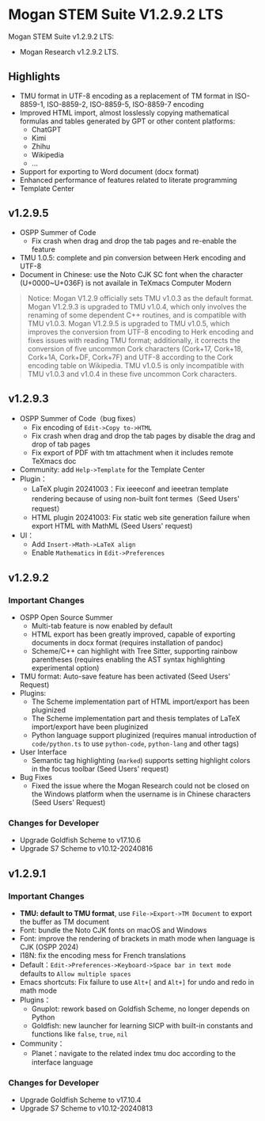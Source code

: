# Mogan STEM Suite V1.2.9.2 LTS
Mogan STEM Suite v1.2.9.2 LTS:
+ Mogan Research v1.2.9.2 LTS.

## Highlights
+ TMU format in UTF-8 encoding as a replacement of TM format in ISO-8859-1, ISO-8859-2, ISO-8859-5, ISO-8859-7 encoding
+ Improved HTML import, almost losslessly copying mathematical formulas and tables generated by GPT or other content platforms:
  + ChatGPT
  + Kimi
  + Zhihu
  + Wikipedia
  + ...
+ Support for exporting to Word document (docx format)
+ Enhanced performance of features related to literate programming
+ Template Center

## v1.2.9.5
+ OSPP Summer of Code
  + Fix crash when drag and drop the tab pages and re-enable the feature
+ TMU 1.0.5: complete and pin conversion between Herk encoding and UTF-8
+ Document in Chinese: use the Noto CJK SC font when the character (U+0000~U+036F) is not availale in TeXmacs Computer Modern

> Notice: Mogan V1.2.9 officially sets TMU v1.0.3 as the default format. Mogan V1.2.9.3 is upgraded to TMU v1.0.4, which only involves the renaming of some dependent C++ routines, and is compatible with TMU v1.0.3. Mogan V1.2.9.5 is upgraded to TMU v1.0.5, which improves the conversion from UTF-8 encoding to Herk encoding and fixes issues with reading TMU format; additionally, it corrects the conversion of five uncommon Cork characters (Cork+17, Cork+18, Cork+1A, Cork+DF, Cork+7F) and UTF-8 according to the Cork encoding table on Wikipedia. TMU v1.0.5 is only incompatible with TMU v1.0.3 and v1.0.4 in these five uncommon Cork characters.

## v1.2.9.3
+ OSPP Summer of Code（bug fixes）
  + Fix encoding of `Edit->Copy to->HTML`
  + Fix crash when drag and drop the tab pages by disable the drag and drop of tab pages
  + Fix export of PDF with tm attachment when it includes remote TeXmacs doc
+ Community: add `Help->Template` for the Template Center
+ Plugin：
  + LaTeX plugin 20241003：Fix ieeeconf and ieeetran template rendering because of using non-built font termes（Seed Users' request）
  + HTML plugin 20241003: Fix static web site generation failure when export HTML with MathML (Seed Users' request)
+ UI：
  + Add `Insert->Math->LaTeX align`
  + Enable `Mathematics` in `Edit->Preferences`

## v1.2.9.2
### Important Changes
+ OSPP Open Source Summer
  + Multi-tab feature is now enabled by default
  + HTML export has been greatly improved, capable of exporting documents in docx format (requires installation of pandoc)
  + Scheme/C++ can highlight with Tree Sitter, supporting rainbow parentheses (requires enabling the AST syntax highlighting experimental option)
+ TMU format: Auto-save feature has been activated (Seed Users' Request)
+ Plugins:
  + The Scheme implementation part of HTML import/export has been pluginized
  + The Scheme implementation part and thesis templates of LaTeX import/export have been pluginized
  + Python language support pluginized (requires manual introduction of `code/python.ts` to use `python-code`, `python-lang` and other tags)
+ User Interface
  - Semantic tag highlighting (`marked`) supports setting highlight colors in the focus toolbar (Seed Users' request)
+ Bug Fixes
  - Fixed the issue where the Mogan Research could not be closed on the Windows platform when the username is in Chinese characters (Seed Users' Request)

### Changes for Developer
+ Upgrade Goldfish Scheme to v17.10.6
+ Upgrade S7 Scheme to v10.12-20240816

## v1.2.9.1
### Important Changes
+ **TMU: default to TMU format**, use `File->Export->TM Document` to export the buffer as TM document
+ Font: bundle the Noto CJK fonts on macOS and Windows
+ Font: improve the rendering of brackets in math mode when language is CJK (OSPP 2024)
+ I18N: fix the encoding mess for French translations
+ Default：`Edit->Preferences->Keyboard->Space bar in text mode` defaults to `Allow multiple spaces`
+ Emacs shortcuts: Fix failure to use `Alt+[` and `Alt+]` for undo and redo in math mode
+ Plugins：
  - Gnuplot: rework based on Goldfish Scheme, no longer depends on Python
  - Goldfish: new launcher for learning SICP with built-in constants and functions like `false`, `true`, `nil`
+ Community：
  - Planet：navigate to the related index tmu doc according to the interface language


### Changes for Developer
+ Upgrade Goldfish Scheme to v17.10.4
+ Upgrade S7 Scheme to v10.12-20240813

